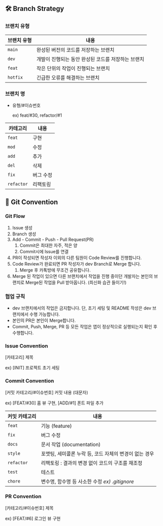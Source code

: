 ## 🛠️ Branch Strategy

### 브랜치 유형

| 브랜치 유형 | 내용 |
| --- | --- |
| `main` | 완성된 버전의 코드를 저장하는 브랜치 |
| `dev` | 개발이 진행되는 동안 완성된 코드를 저장하는 브랜치 |
| `feat` | 작은 단위의 작업이 진행되는 브랜치 |
| `hotfix` | 긴급한 오류를 해결하는 브랜치 |

### 브랜치 명

- 유형/#이슈번호
    
    ex) feat/#30,  refactor/#1
    

| 카테고리 | 내용 |
| --- | --- |
| `feat` | 구현 |
| `mod` | 수정 |
| `add` | 추가 |
| `del` | 삭제 |
| `fix` | 버그 수정 |
| `refactor` | 리팩토링 |

## 📔 Git Convention

### Git Flow

1. Issue 생성
2. Branch 생성
3. Add - Commit - Push - Pull Request(PR)
    1. Commit은 최대한 자주, 적은 양
    2. Commit시에 Issue를 연결
4. PR이 작성되면 작성자 이외의 다른 팀원이 Code Review를 진행합니다.
5. Code Review가 완료되면 PR 작성자가 dev Branch로 Merge 합니다.
    1. Merge 후 카톡방에 무조건 공유합니다.
6. Merge 된 작업이 있으면 다른 브랜치에서 작업을 진행 중이던 개발자는 본인의 브랜치로 Merge된 작업을 Pull 받아옵니다. (최신화 습관 들이기!)

### 협업 규칙

- dev 브랜치에서의 작업은 금지합니다. 단, 초기 세팅 및 README 작성은 dev 브랜치에서 수행 가능합니다.
- 본인의 PR은 본인이 Merge합니다.
- Commit, Push, Merge, PR 등 모든 작업은 앱이 정상적으로 실행되는지 확인 후 수행합니다.

### Issue Convention

[카테고리] 제목 

ex) [INIT] 프로젝트 초기 세팅 

### Commit Convention

[커밋 카테고리/#이슈번호] 커밋 내용 (대문자)

ex) [FEAT/#30] 홈 뷰 구현, [ADD/#1] 폰트 파일 추가

| 커밋 카테고리 | 내용 |
| --- | --- |
| `feat` | 기능 (feature) |
| `fix` | 버그 수정 |
| `docs` | 문서 작업 (documentation) |
| `style` | 포맷팅, 세미콜론 누락 등, 코드 자체의 변경이 없는 경우 |
| `refactor` | 리팩토링 : 결과의 변경 없이 코드의 구조를 재조정 |
| `test` | 테스트 |
| `chore` | 변수명, 함수명 등 사소한 수정 *ex) .gitignore* |

### PR Convention

[카테고리/#이슈번호] 제목

ex) [FEAT/#6] 로그인 뷰 구현
